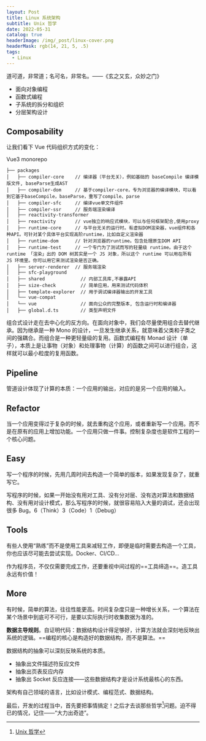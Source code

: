 ```yaml
---
layout: Post
title: Linux 系统架构
subtitle: Unix 哲学
date: 2022-05-31
catalog: true
headerImage: /img/_post/linux-cover.png
headerMask: rgb(14, 21, 5, .5)
tags:
  - Linux
---
```


道可道，非常道；名可名，非常名。——《玄之又玄，众妙之门》

<!-- more -->

- 面向对象编程
- 函数式编程
- 子系统的拆分和组织
- 分层架构设计

## Composability

让我们看下 Vue 代码组织方式的变化：

Vue3 monorepo

```Vue3
├── packages
│   ├── compiler-core    // 编译器（平台无关），例如基础的 baseCompile 编译模版文件, baseParse生成AST
│   ├── compiler-dom     // 基于compiler-core，专为浏览器的编译模块，可以看到它基于baseCompile，baseParse，重写了compile、parse
│   ├── compiler-sfc     // 编译vue单文件组件
│   ├── compiler-ssr     // 服务端渲染编译
│   ├── reactivity-transformer
│   ├── reactivity       // vue独立的响应式模块，可以与任何框架配合,使用proxy
│   ├── runtime-core     // 与平台无关的运行时。有虚拟DOM渲染器，vue组件和各种API。可针对某个具体平台实现高阶runtime，比如自定义渲染器
│   ├── runtime-dom      // 针对浏览器的runtime。包含处理原生DOM API
│   ├── runtime-test     // 一个专门为了测试而写的轻量级 runtime。由于这个 runtime 「渲染」出的 DOM 树其实是一个 JS 对象，所以这个 runtime 可以用在所有 JS 环境里。你可以用它来测试渲染是否正确。
│   ├── server-renderer  // 服务端渲染
│   ├── sfc-playground
│   ├── shared             // 内部工具库,不暴露API
│   ├── size-check         // 简单应用，用来测试代码体积
│   ├── template-explorer  // 用于调试编译器输出的开发工具
│   └── vue-compat
│   └── vue                // 面向公众的完整版本, 包含运行时和编译器
│   ├── global.d.ts        // 类型声明文件
```

组合式设计走在去中心化的反方向。在面向对象中，我们会尽量使用组合去替代继承。因为继承是一种 Mono 的设计，一旦发生继承关系，就意味着父类和子类之间的强耦合。而组合是一种更轻量级的复用。函数式编程有 Monad 设计（单子），本质上是让事物（对象）和处理事物（计算）的函数之间可以进行组合，这样就可以最小粒度的复用函数。

## Pipeline

管道设计体现了计算的本质：一个应用的输出，对应的是另一个应用的输入。

## Refactor

当一个应用变得过于复杂的时候，就去重构这个应用，或者重新写一个应用。而不是在原有的应用上增加功能。一个应用只做一件事。控制复杂度也是软件工程的一个核心问题。

## Easy

写一个程序的时候，先用几周时间去构造一个简单的版本，如果发现复杂了，就重写它。

写程序的时候，如果一开始没有用对工具、没有分对层、没有选对算法和数据结构、没有用对设计模式，那么写程序的时候，就很容易陷入大量的调试，还会出现很多 Bug。6（Think）3（Code）1（Debug）

## Tools

有些人使用“熟练”而不是使用工具来减轻工作，即便是临时需要去构造一个工具，你也应该尽可能去尝试实现。Docker、CI/CD...

作为程序员，不仅仅需要完成工作，还要重视中间过程的==工具缔造==。造工具永远有价值！

## More

有时候，简单的算法，往往性能更高。时间复杂度只是一种增长关系，一个算法在某个场景中到底可不可行，是要以实际执行时收集数据为准的。

**数据主导规则**。自证明代码：数据结构设计得足够好，计算方法就会深刻地反映出系统的逻辑。==编程的核心是构造好的数据结构，而不是算法。==

数据结构的抽象可以深刻反映系统的本质。

- 抽象出文件描述符反应文件
- 抽象出页表反应内存
- 抽象出 Socket 反应连接——这些数据结构才是设计系统最核心的东西。

架构有自己领域的语言，比如设计模式、编程范式、数据结构。

最后，开发的过程当中，首先要把事情搞定！之后才去谈那些哲学[^1]问题。迫不得已的情况，记住——“大力出奇迹”。

[^1]: [Unix 哲学](http://www.catb.org/~esr/writings/taoup/html/ch01s06.html)
